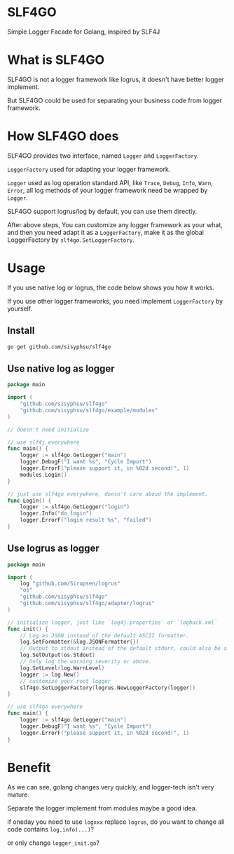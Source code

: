 # SLF4GO
Simple Logger Facade for Golang, inspired by SLF4J

# What is SLF4GO

SLF4GO is not a logger framework like logrus, it doesn't have better logger implement. 

But SLF4GO could be used for separating your business code from logger framework.

# How SLF4GO does

SLF4GO provides two interface, named `Logger` and `LoggerFactory`.

`LoggerFactory` used for adapting your logger framework.

`Logger` used as log operation standard API, like `Trace`, `Debug`, `Info`, `Warn`, `Error`, 
all log methods of your logger framework need be wrapped by `Logger`.

SLF4GO support logrus/log by default, you can use them directly.

After above steps, 
You can customize any logger framework as your what, 
and then you need adapt it as a `LoggerFactory`, make it as the global LoggerFactory by `slf4go.SetLoggerFactory`.

# Usage

If you use native log or logrus, the code below shows you how it works.

If you use other logger frameworks, you need implement `LoggerFactory` by yourself.

## Install

```bash
go get github.com/sisyphsu/slf4go
```

## Use native log as logger

```go
package main

import (
    "github.com/sisyphsu/slf4go"
    "github.com/sisyphsu/slf4go/example/modules"
)

// doesn't need initialize

// use slf4j everywhere
func main() {
    logger := slf4go.GetLogger("main")
    logger.DebugF("I want %s", "Cycle Import")
    logger.ErrorF("please support it, in %02d second!", 1)
    modules.Login()
}

// just use slf4go everywhere, doesn't care aboud the implement.
func Login() {
    logger := slf4go.GetLogger("login")
    logger.Info("do login")
    logger.ErrorF("login result %s", "failed")
}
```

## Use logrus as logger


```go
package main

import (
    log "github.com/Sirupsen/logrus"
    "os"
    "github.com/sisyphsu/slf4go"
    "github.com/sisyphsu/slf4go/adapter/logrus"
)

// initialize logger, just like `log4j.properties` or `logback.xml`
func init() {
    // Log as JSON instead of the default ASCII formatter.
    log.SetFormatter(&log.JSONFormatter{})
    // Output to stdout instead of the default stderr, could also be a file.
    log.SetOutput(os.Stdout)
    // Only log the warning severity or above.
    log.SetLevel(log.WarnLevel)
    logger := log.New()
    // customize your root logger
    slf4go.SetLoggerFactory(logrus.NewLoggerFactory(logger))
}

// use slf4go everywhere
func main() {
    logger := slf4go.GetLogger("main")
    logger.DebugF("I want %s", "Cycle Import")
    logger.ErrorF("please support it, in %02d second!", 1)
}
```

# Benefit

As we can see, golang changes very quickly, and logger-tech isn't very mature.

Separate the logger implement from modules maybe a good idea.

if oneday you need to use `logxxx` replace `logrus`, 
do you want to change all code contains `log.info(...)`?
   
or only change `logger_init.go`?